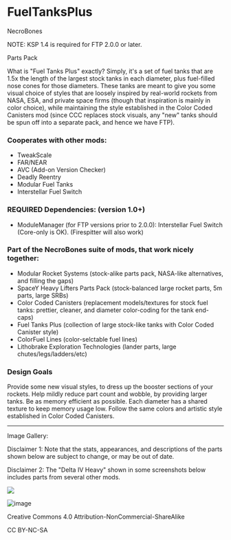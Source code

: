 # FuelTanksPlus

NecroBones

NOTE: KSP 1.4 is required for FTP 2.0.0 or later.

Parts Pack

What is "Fuel Tanks Plus" exactly? Simply, it's a set of fuel tanks that are 1.5x the length of the largest stock tanks in each diameter, plus fuel-filled nose cones for those diameters. These tanks are meant to give you some visual choice of styles that are loosely inspired by real-world rockets from NASA, ESA, and private space firms (though that inspiration is mainly in color choice), while maintaining the style established in the Color Coded Canisters mod (since CCC replaces stock visuals, any "new" tanks should be spun off into a separate pack, and hence we have FTP).

### Cooperates with other mods:

- TweakScale
- FAR/NEAR
- AVC (Add-on Version Checker)
- Deadly Reentry
- Modular Fuel Tanks
- Interstellar Fuel Switch

### REQUIRED Dependencies: (version 1.0+)

- ModuleManager
(for FTP versions prior to 2.0.0): Interstellar Fuel Switch (Core-only is OK). (Firespitter will also work)


### Part of the NecroBones suite of mods, that work nicely together:

- Modular Rocket Systems (stock-alike parts pack, NASA-like alternatives, and filling the gaps)
- SpaceY Heavy Lifters Parts Pack (stock-balanced large rocket parts, 5m parts, large SRBs)
- Color Coded Canisters (replacement models/textures for stock fuel tanks: prettier, cleaner, and diameter color-coding for the tank end-caps)
- Fuel Tanks Plus (collection of large stock-like tanks with Color Coded Canister style)
- ColorFuel Lines (color-selctable fuel lines)
- Lithobrake Exploration Technologies (lander parts, large chutes/legs/ladders/etc)

### Design Goals

Provide some new visual styles, to dress up the booster sections of your rockets.
Help mildly reduce part count and wobble, by providing larger tanks.
Be as memory efficient as possible. Each diameter has a shared texture to keep memory usage low.
Follow the same colors and artistic style established in Color Coded Canisters.
 

---------------------------------------------------------------------------------------------------------------

Image Gallery:

Disclaimer 1: Note that the stats, appearances, and descriptions of the parts shown below are subject to change, or may be out of date.

Disclaimer 2: The "Delta IV Heavy" shown in some screenshots below includes parts from several other mods.

<a width="1024" height="601" src="https://www.youtube.com/embed/wuxzfhtiCgI" title="YouTube video player" frameborder="0" allow="accelerometer; autoplay; clipboard-write; encrypted-media; gyroscope; picture-in-picture" allowfullscreen></a>

![](https://youtu.be/bWo2u1lKdaY)

![image](https://user-images.githubusercontent.com/39887717/149592948-45b64475-d923-4c3b-b0f8-eec4502c82c5.png)

Creative Commons 4.0 Attribution-NonCommercial-ShareAlike

CC BY-NC-SA
